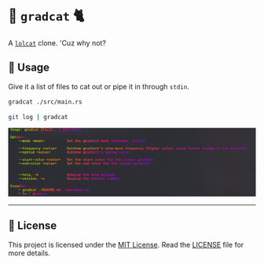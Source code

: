 # 🌈 `gradcat` 🐈

A [`lolcat`][lolcat] clone. 'Cuz why not?

<!-- TODO: Screenshot Here -->

## 📘 Usage

Give it a list of files to cat out or pipe it in through `stdin`.

```sh
gradcat ./src/main.rs
```

```sh
git log | gradcat
```

![help](./screenshot.png)

---

## 📄 License

This project is licensed under the [MIT License](./LICENSE). Read the [LICENSE](./LICENSE) file for more details.

<!-- LINKS -->
[lolcat]: https://github.com/busyloop/lolcat
